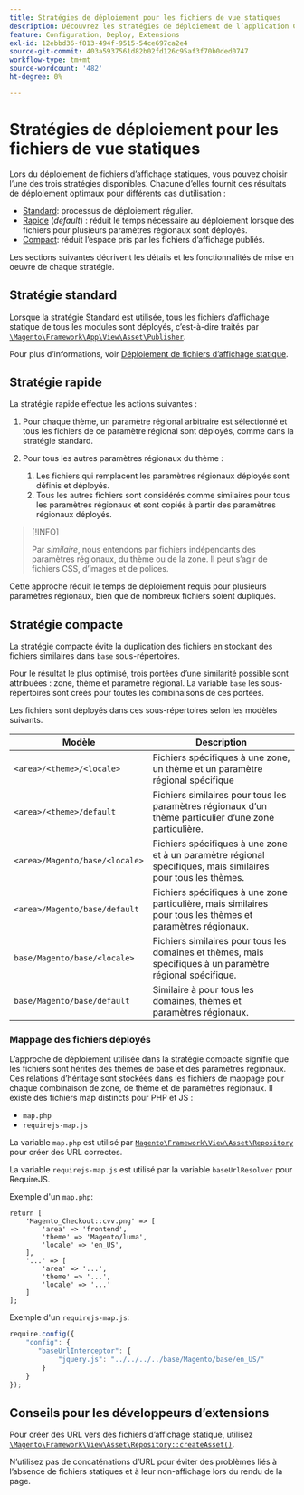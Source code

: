 ```yaml
---
title: Stratégies de déploiement pour les fichiers de vue statiques
description: Découvrez les stratégies de déploiement de l’application Commerce.
feature: Configuration, Deploy, Extensions
exl-id: 12ebbd36-f813-494f-9515-54ce697ca2e4
source-git-commit: 403a5937561d82b02fd126c95af3f70b0ded0747
workflow-type: tm+mt
source-wordcount: '482'
ht-degree: 0%

---
```


# Stratégies de déploiement pour les fichiers de vue statiques

Lors du déploiement de fichiers d’affichage statiques, vous pouvez choisir l’une des trois stratégies disponibles. Chacune d’elles fournit des résultats de déploiement optimaux pour différents cas d’utilisation :

- [Standard](#standard-strategy): processus de déploiement régulier.
- [Rapide](#quick-strategy) (_default_) : réduit le temps nécessaire au déploiement lorsque des fichiers pour plusieurs paramètres régionaux sont déployés.
- [Compact](#compact-strategy): réduit l’espace pris par les fichiers d’affichage publiés.

Les sections suivantes décrivent les détails et les fonctionnalités de mise en oeuvre de chaque stratégie.

## Stratégie standard

Lorsque la stratégie Standard est utilisée, tous les fichiers d’affichage statique de tous les modules sont déployés, c’est-à-dire traités par [`\Magento\Framework\App\View\Asset\Publisher`](https://github.com/magento/magento2/blob/2.4/lib/internal/Magento/Framework/App/View/Asset/Publisher.php).

Pour plus d’informations, voir [Déploiement de fichiers d’affichage statique](../cli/static-view-file-deployment.md).

## Stratégie rapide

La stratégie rapide effectue les actions suivantes :

1. Pour chaque thème, un paramètre régional arbitraire est sélectionné et tous les fichiers de ce paramètre régional sont déployés, comme dans la stratégie standard.
1. Pour tous les autres paramètres régionaux du thème :

   1. Les fichiers qui remplacent les paramètres régionaux déployés sont définis et déployés.
   1. Tous les autres fichiers sont considérés comme similaires pour tous les paramètres régionaux et sont copiés à partir des paramètres régionaux déployés.

>[!INFO]
>
>Par _similaire_, nous entendons par fichiers indépendants des paramètres régionaux, du thème ou de la zone. Il peut s’agir de fichiers CSS, d’images et de polices.

Cette approche réduit le temps de déploiement requis pour plusieurs paramètres régionaux, bien que de nombreux fichiers soient dupliqués.

## Stratégie compacte

La stratégie compacte évite la duplication des fichiers en stockant des fichiers similaires dans `base` sous-répertoires.

Pour le résultat le plus optimisé, trois portées d’une similarité possible sont attribuées : zone, thème et paramètre régional. La variable `base` les sous-répertoires sont créés pour toutes les combinaisons de ces portées.

Les fichiers sont déployés dans ces sous-répertoires selon les modèles suivants.

| Modèle | Description |
| ------- | ----------- |
| `<area>/<theme>/<locale>` | Fichiers spécifiques à une zone, un thème et un paramètre régional spécifique |
| `<area>/<theme>/default` | Fichiers similaires pour tous les paramètres régionaux d’un thème particulier d’une zone particulière. |
| `<area>/Magento/base/<locale>` | Fichiers spécifiques à une zone et à un paramètre régional spécifiques, mais similaires pour tous les thèmes. |
| `<area>/Magento/base/default` | Fichiers spécifiques à une zone particulière, mais similaires pour tous les thèmes et paramètres régionaux. |
| `base/Magento/base/<locale>` | Fichiers similaires pour tous les domaines et thèmes, mais spécifiques à un paramètre régional spécifique. |
| `base/Magento/base/default` | Similaire à pour tous les domaines, thèmes et paramètres régionaux. |

### Mappage des fichiers déployés

L’approche de déploiement utilisée dans la stratégie compacte signifie que les fichiers sont hérités des thèmes de base et des paramètres régionaux. Ces relations d’héritage sont stockées dans les fichiers de mappage pour chaque combinaison de zone, de thème et de paramètres régionaux. Il existe des fichiers map distincts pour PHP et JS :

- `map.php`
- `requirejs-map.js`

La variable `map.php` est utilisé par [`Magento\Framework\View\Asset\Repository`](https://github.com/magento/magento2/blob/2.4/lib/internal/Magento/Framework/View/Asset/Repository.php) pour créer des URL correctes.

La variable `requirejs-map.js` est utilisé par la variable `baseUrlResolver` pour RequireJS.

Exemple d&#39;un `map.php`:

```php?start_inline=1
return [
    'Magento_Checkout::cvv.png' => [
        'area' => 'frontend',
        'theme' => 'Magento/luma',
        'locale' => 'en_US',
    ],
    '...' => [
        'area' => '...',
        'theme' => '...',
        'locale' => '...'
    ]
];
```

Exemple d&#39;un `requirejs-map.js`:

```js
require.config({
    "config": {
       "baseUrlInterceptor": {
            "jquery.js": "../../../../base/Magento/base/en_US/"
        }
    }
});
```

## Conseils pour les développeurs d’extensions

Pour créer des URL vers des fichiers d’affichage statique, utilisez [`\Magento\Framework\View\Asset\Repository::createAsset()`](https://github.com/magento/magento2/blob/2.4/lib/internal/Magento/Framework/View/Asset/Repository.php#L211-L244).

N’utilisez pas de concaténations d’URL pour éviter des problèmes liés à l’absence de fichiers statiques et à leur non-affichage lors du rendu de la page.
